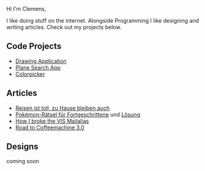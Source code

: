 Hi I'm Clemens, 

I like doing stuff on the internet. Alongside Programming I like designing and writing articles. Check out my projects below.

## Code Projects

- [Drawing Application](https://baclemen.github.io/cb_pen_drawingapp/)
- [Plane Search App](https://baclemen.github.io/cb_pen_planeapp/)
- [Colorpicker](https://baclemen.github.io/colorpicker/colorpicker.html)

## Articles

- [Reisen ist toll, zu Hause bleiben auch](https://vis.ethz.ch/de/visionen/archive/issue/visionen-2018-5/#page=12)
- [Pokémon-Rätsel für Fortgeschrittene](https://vis.ethz.ch/de/visionen/archive/issue/visionen-2019-2/#page=35) und [Lösung](https://vis.ethz.ch/de/visionen/archive/issue/visionen-2019-3/#page=26)
- [How I broke the VIS Mailalias](https://vis.ethz.ch/de/visionen/archive/issue/visionen-2019-5/#page=64)
- [Road to Coffeemachine 3.0](https://vis.ethz.ch/de/visionen/archive/issue/visionen-2020-1/#page=21)

## Designs

coming soon